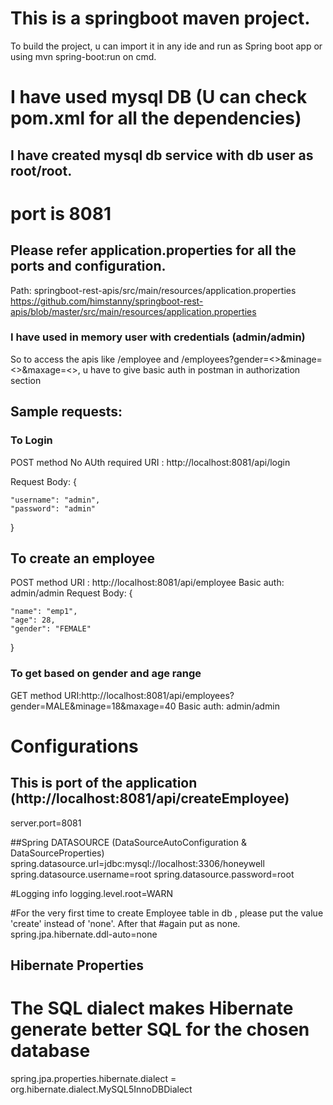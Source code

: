 # This is a springboot maven project.
To build the project, u can import it in any ide and run as Spring boot app
or using mvn spring-boot:run on cmd.

# I have used mysql DB (U can check pom.xml for all the dependencies)
## I have created mysql db service with db user as root/root.
# port is 8081


## Please refer application.properties for all the ports and configuration.
Path: springboot-rest-apis/src/main/resources/application.properties
https://github.com/himstanny/springboot-rest-apis/blob/master/src/main/resources/application.properties




### I have used in memory user with credentials (admin/admin)
So to access the apis like /employee and /employees?gender=<>&minage=<>&maxage=<>, 
u have to give basic auth in postman in authorization section


## Sample requests:


### To Login
POST method
No AUth required
URI : http://localhost:8081/api/login

Request Body:
{
	    
	"username": "admin",
	"password": "admin"
       
} 

## To create an employee

POST method
URI : http://localhost:8081/api/employee
Basic auth: admin/admin
Request Body:
{
        
    "name": "emp1",
    "age": 28,
    "gender": "FEMALE"
 } 
      
      
### To get based on gender and age range

GET method
URI:http://localhost:8081/api/employees?gender=MALE&minage=18&maxage=40
Basic auth: admin/admin




# Configurations


## This is port of the application (http://localhost:8081/api/createEmployee)
server.port=8081

##Spring DATASOURCE (DataSourceAutoConfiguration & DataSourceProperties) 
spring.datasource.url=jdbc:mysql://localhost:3306/honeywell
spring.datasource.username=root
spring.datasource.password=root

#Logging info
logging.level.root=WARN

#For the very first time to create Employee table in db , please put the value 'create' instead of 'none'. After that
#again put as none.
spring.jpa.hibernate.ddl-auto=none


## Hibernate Properties
# The SQL dialect makes Hibernate generate better SQL for the chosen database
spring.jpa.properties.hibernate.dialect = org.hibernate.dialect.MySQL5InnoDBDialect